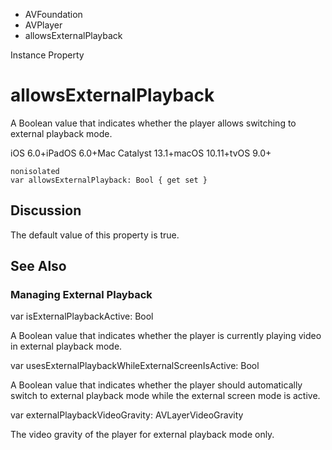 

- AVFoundation
- AVPlayer
-  allowsExternalPlayback 

Instance Property

# allowsExternalPlayback

A Boolean value that indicates whether the player allows switching to external playback mode.

iOS 6.0+iPadOS 6.0+Mac Catalyst 13.1+macOS 10.11+tvOS 9.0+

``` source
nonisolated
var allowsExternalPlayback: Bool { get set }
```

## Discussion

The default value of this property is true.

## See Also

### Managing External Playback

var isExternalPlaybackActive: Bool

A Boolean value that indicates whether the player is currently playing video in external playback mode.

var usesExternalPlaybackWhileExternalScreenIsActive: Bool

A Boolean value that indicates whether the player should automatically switch to external playback mode while the external screen mode is active.

var externalPlaybackVideoGravity: AVLayerVideoGravity

The video gravity of the player for external playback mode only.

